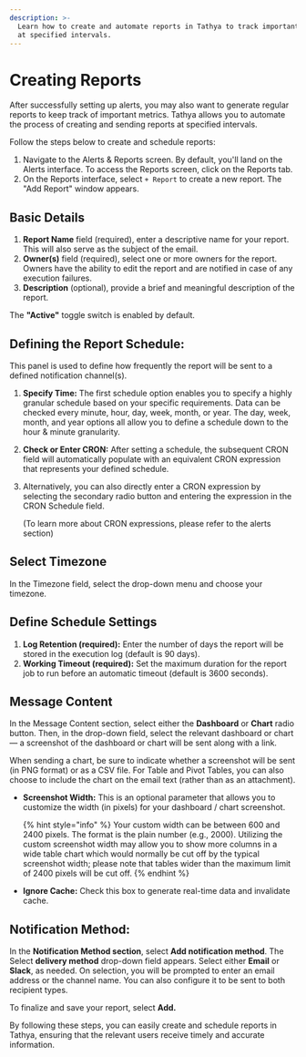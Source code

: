 ```yaml
---
description: >-
  Learn how to create and automate reports in Tathya to track important metrics
  at specified intervals.
---
```


# Creating Reports

After successfully setting up alerts, you may also want to generate regular reports to keep track of important metrics. Tathya allows you to automate the process of creating and sending reports at specified intervals.

Follow the steps below to create and schedule reports:

1. Navigate to the Alerts & Reports screen. By default, you'll land on the Alerts interface. To access the Reports screen, click on the Reports tab.
2. On the Reports interface, select `+ Report` to create a new report. The "Add Report" window appears.

## Basic Details

1. **Report Name** field (required), enter a descriptive name for your report. This will also serve as the subject of the email.
2. **Owner(s)** field (required), select one or more owners for the report. Owners have the ability to edit the report and are notified in case of any execution failures.
3. **Description** (optional), provide a brief and meaningful description of the report.

The **"Active"** toggle switch is enabled by default.

## Defining the Report Schedule:

This panel is used to define how frequently the report will be sent to a defined notification channel(s).

1. **Specify Time:** The first schedule option enables you to specify a highly granular schedule based on your specific requirements. Data can be checked every minute, hour, day, week, month, or year. The day, week, month, and year options all allow you to define a schedule down to the hour & minute granularity.
2. **Check or Enter CRON:** After setting a schedule, the subsequent CRON field will automatically populate with an equivalent CRON expression that represents your defined schedule.
3.  Alternatively, you can also directly enter a CRON expression by selecting the secondary radio button and entering the expression in the CRON Schedule field.

    (To learn more about CRON expressions, please refer to the alerts section)

## Select Timezone

In the Timezone field, select the drop-down menu and choose your timezone.

## Define Schedule Settings

1. **Log Retention (required):** Enter the number of days the report will be stored in the execution log (default is 90 days).
2. **Working Timeout (required):** Set the maximum duration for the report job to run before an automatic timeout (default is 3600 seconds).

## Message Content

In the Message Content section, select either the **Dashboard** or **Chart** radio button. Then, in the drop-down field, select the relevant dashboard or chart — a screenshot of the dashboard or chart will be sent along with a link.

When sending a chart, be sure to indicate whether a screenshot will be sent (in PNG format) or as a CSV file. For Table and Pivot Tables, you can also choose to include the chart on the email text (rather than as an attachment).

*   **Screenshot Width:** This is an optional parameter that allows you to customize the width (in pixels) for your dashboard / chart screenshot.

    {% hint style="info" %}
    Your custom width can be between 600 and 2400 pixels. The format is the plain number (e.g., 2000). Utilizing the custom screenshot width may allow you to show more columns in a wide table chart which would normally be cut off by the typical screenshot width; please note that tables wider than the maximum limit of 2400 pixels will be cut off.
    {% endhint %}
* **Ignore Cache:** Check this box to generate real-time data and invalidate cache.

## Notification Method:

In the **Notification Method section**, select **Add notification method**. The Select **delivery method** drop-down field appears. Select either **Email** or **Slack**, as needed. On selection, you will be prompted to enter an email address or the channel name. You can also configure it to be sent to both recipient types.

To finalize and save your report, select **Add.**

By following these steps, you can easily create and schedule reports in Tathya, ensuring that the relevant users receive timely and accurate information.
